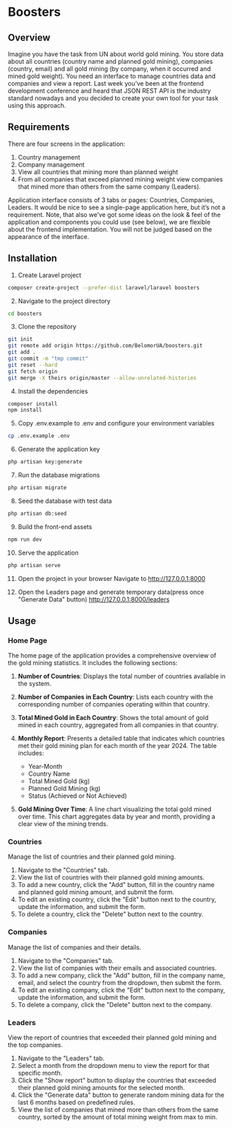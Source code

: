# Boosters

## Overview
Imagine you have the task from UN about world gold mining. You store data about all countries (country name and planned gold mining), companies (country, email) and all gold mining (by company, when it occurred and mined gold weight). You need an interface to manage countries data and companies and view a report. Last week you’ve been at the frontend development conference and heard that JSON REST API is the industry standard nowadays and you decided to create your own tool for your task using this approach.

## Requirements
There are four screens in the application:
1. Country management
2. Company management
3. View all countries that mining more than planned weight
4. From all companies that exceed planned mining weight view companies that mined more than others from the same company (Leaders).

Application interface consists of 3 tabs or pages: Countries, Companies, Leaders. It would be nice to see a single-page application here, but it’s not a requirement. Note, that also we’ve got some ideas on the look & feel of the application and components you could use (see below), we are flexible about the frontend implementation. You will not be judged based on the appearance of the interface.

## Installation

1. Create Laravel project
```bash
composer create-project --prefer-dist laravel/laravel boosters
```

2. Navigate to the project directory
```bash
cd boosters
```

3. Clone the repository
```bash
git init
git remote add origin https://github.com/BelomorUA/boosters.git
git add .
git commit -m "tmp commit"
git reset --hard
git fetch origin
git merge -X theirs origin/master --allow-unrelated-histories
```

4. Install the dependencies
```bash
composer install
npm install
```

5. Copy .env.example to .env and configure your environment variables

```bash
cp .env.example .env
```

6. Generate the application key

```bash
php artisan key:generate
```

7. Run the database migrations
```bash
php artisan migrate
```

8. Seed the database with test data
```bash
php artisan db:seed
```

9. Build the front-end assets
```bash
npm run dev
```

10. Serve the application
```bash
php artisan serve
```

11. Open the project in your browser
Navigate to http://127.0.0.1:8000

11. Open the Leaders page and generate temporary data(press once "Generate Data" button)
http://127.0.0.1:8000/leaders

## Usage

### Home Page

The home page of the application provides a comprehensive overview of the gold mining statistics. It includes the following sections:

1. **Number of Countries**: Displays the total number of countries available in the system.

2. **Number of Companies in Each Country**: Lists each country with the corresponding number of companies operating within that country.

3. **Total Mined Gold in Each Country**: Shows the total amount of gold mined in each country, aggregated from all companies in that country.

4. **Monthly Report**: Presents a detailed table that indicates which countries met their gold mining plan for each month of the year 2024. The table includes:
    - Year-Month
    - Country Name
    - Total Mined Gold (kg)
    - Planned Gold Mining (kg)
    - Status (Achieved or Not Achieved)

5. **Gold Mining Over Time**: A line chart visualizing the total gold mined over time. This chart aggregates data by year and month, providing a clear view of the mining trends.

### Countries

Manage the list of countries and their planned gold mining.

1. Navigate to the "Countries" tab.
2. View the list of countries with their planned gold mining amounts.
3. To add a new country, click the "Add" button, fill in the country name and planned gold mining amount, and submit the form.
4. To edit an existing country, click the "Edit" button next to the country, update the information, and submit the form.
5. To delete a country, click the "Delete" button next to the country.

### Companies

Manage the list of companies and their details.

1. Navigate to the "Companies" tab.
2. View the list of companies with their emails and associated countries.
3. To add a new company, click the "Add" button, fill in the company name, email, and select the country from the dropdown, then submit the form.
4. To edit an existing company, click the "Edit" button next to the company, update the information, and submit the form.
5. To delete a company, click the "Delete" button next to the company.

### Leaders

View the report of countries that exceeded their planned gold mining and the top companies.

1. Navigate to the "Leaders" tab.
2. Select a month from the dropdown menu to view the report for that specific month.
3. Click the "Show report" button to display the countries that exceeded their planned gold mining amounts for the selected month.
4. Click the "Generate data" button to generate random mining data for the last 6 months based on predefined rules.
5. View the list of companies that mined more than others from the same country, sorted by the amount of total mining weight from max to min.
